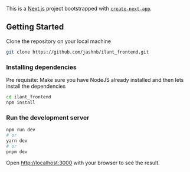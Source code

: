 This is a [Next.js](https://nextjs.org/) project bootstrapped with [`create-next-app`](https://github.com/vercel/next.js/tree/canary/packages/create-next-app).

## Getting Started

Clone the repository on your local machine

```bash
git clone https://github.com/jashnb/ilant_frontend.git
```

### Installing dependencies

Pre requisite: Make sure you have NodeJS already installed and then lets install the dependencies

```bash
cd ilant_frontend
npm install
```

### Run the development server

```bash
npm run dev
# or
yarn dev
# or
pnpm dev
```

Open [http://localhost:3000](http://localhost:3000) with your browser to see the result.
